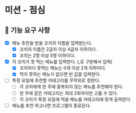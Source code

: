# 미션 - 점심
## 🚀 기능 요구 사항

- [X] 메뉴 추천을 받을 코치의 이름을 입력받는다.
  - [X] 코치의 이름은 2글자 이상 4글자 이하이다.
  - [X] 코치는 2명 이상 5명 이하이다.
- [X] 각 코치가 못 먹는 메뉴를 입력한다. (,로 구분해서 입력)
  - [X] 코치마다 못먹는 메뉴는 0개 이상 2개 이하이다.
  - [X] 먹지 못하는 메뉴가 없으면 빈 값을 입력한다.
- [ ] 특정 요일에 추천할 카테고리를 무작위로 정한다.
  - [ ] 각 코치에게 한 주에 중복되지 않는 메뉴를 추천해야 한다.
  - [ ] 한 주에 같은 카테고리는 최대 2회까지만 고를 수 있다.
  - [ ] 각 코치가 특정 요일에 먹을 메뉴를 카테고리에 맞게 출력한다.
- [ ] 메뉴를 추천 하고나면 프로그램이 종료된다.